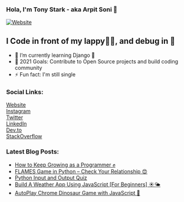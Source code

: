 ### Hola, I'm Tony Stark - aka Arpit Soni 👋

[![Website](https://img.shields.io/website?label=codesnail.com&style=for-the-badge&url=https%3A%2F%2Fcodestackr.com)](https://www.codesnail.com)

## I Code in front of my lappy👨‍💻, and debug in 🚽 

- 🌱 I’m currently learning Django 🦄
- 🎯 2021 Goals: Contribute to Open Source projects and build coding community
- ⚡ Fun fact: I'm still single

### Social Links:

[Website](https://www.codesnail.com/)<br>
[Instagram](https://www.instagram.com/code_snail/)<br>
[Twitter](https://twitter.com/code_snail)<br>
[LinkedIn](https://www.linkedin.com/in/arpitsoni108/)<br>
[Dev.to](https://dev.to/codesnail/)<br>
[StackOverflow](https://stackoverflow.com/users/8997228/arpit-soni)
<br />

### Latest Blog Posts:

<!-- BLOG-POST-LIST:START -->
- [How to Keep Growing as a Programmer ✊](https://www.codesnail.com/how-to-keep-growing-as-a-programmer/)
- [FLAMES Game in Python – Check Your Relationship 😍](https://www.codesnail.com/flames-game-in-python/)
- [Python Input and Output Quiz](https://www.codesnail.com/python-input-and-output-quiz/)
- [Build A Weather App Using JavaScript [For Beginners] ☀️🌤️](https://www.codesnail.com/build-a-weather-app-using-javascript/)
- [AutoPlay Chrome Dinosaur Game with JavaScript 🦖](https://www.codesnail.com/autoplay-chrome-dinosaur-game-with-javascript/)
<!-- BLOG-POST-LIST:END -->